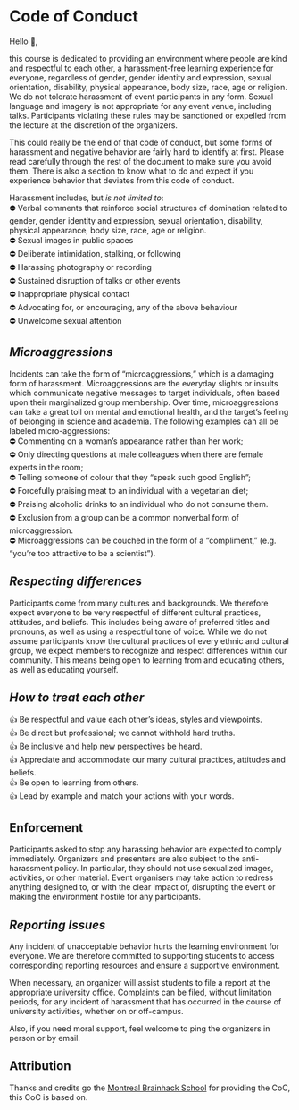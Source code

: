 # Code of Conduct

Hello 👋,

this course is dedicated to providing an environment where people are kind and respectful to each other, a harassment-free learning experience for everyone, regardless of gender, gender identity and expression, sexual orientation, disability, physical appearance, body size, race, age or religion. We do not tolerate harassment of event participants in any form. Sexual language and imagery is not appropriate for any event venue, including talks. Participants violating these rules may be sanctioned or expelled from the lecture at the discretion of the organizers.

This could really be the end of that code of conduct, but some forms of harassment and negative behavior are fairly hard to identify at first. Please read carefully through the rest of the document to make sure you avoid them. There is also a section to know what to do and expect if you experience behavior that deviates from this code of conduct.

Harassment includes, but _is not limited to_:  
⛔ Verbal comments that reinforce social structures of domination related to gender, gender identity and expression, sexual orientation, disability, physical appearance, body size, race, age or religion.  
⛔ Sexual images in public spaces  
⛔ Deliberate intimidation, stalking, or following  
⛔ Harassing photography or recording  
⛔ Sustained disruption of talks or other events  
⛔ Inappropriate physical contact  
⛔ Advocating for, or encouraging, any of the above behaviour  
⛔ Unwelcome sexual attention  

## *Microaggressions*
Incidents can take the form of “microaggressions,” which is a damaging form of harassment. Microaggressions are the everyday slights or insults which communicate negative messages to target individuals, often based upon their marginalized group membership. Over time, microaggressions can take a great toll on mental and emotional health, and the target’s feeling of belonging in science and academia. The following examples can all be labeled micro-aggressions:  
⛔ Commenting on a woman’s appearance rather than her work;  
⛔ Only directing questions at male colleagues when there are female experts in the room;  
⛔ Telling someone of colour that they “speak such good English”;  
⛔ Forcefully praising meat to an individual with a vegetarian diet;  
⛔ Praising alcoholic drinks to an individual who do not consume them.  
⛔ Exclusion from a group can be a common nonverbal form of microaggression.  
⛔ Microaggressions can be couched in the form of a “compliment,” (e.g. “you’re too attractive to be a scientist”).  

## *Respecting differences*  
Participants come from many cultures and backgrounds. We therefore expect everyone to be very respectful of different cultural practices, attitudes, and beliefs. This includes being aware of preferred titles and pronouns, as well as using a respectful tone of voice.
While we do not assume participants know the cultural practices of every ethnic and cultural group, we expect members to recognize and respect differences within our community. This means being open to learning from and educating others, as well as educating yourself.

## *How to treat each other*  
👍 Be respectful and value each other’s ideas, styles and viewpoints.  
👍 Be direct but professional; we cannot withhold hard truths.  
👍 Be inclusive and help new perspectives be heard.  
👍 Appreciate and accommodate our many cultural practices, attitudes and beliefs.  
👍 Be open to learning from others.  
👍 Lead by example and match your actions with your words.  


## **Enforcement**
Participants asked to stop any harassing behavior are expected to comply immediately. Organizers and presenters are also subject to the anti-harassment policy. In particular, they should not use sexualized images, activities, or other material. Event organisers may take action to redress anything designed to, or with the clear impact of, disrupting the event or making the environment hostile for any participants.


## *Reporting Issues*

Any incident of unacceptable behavior hurts the learning environment for everyone. We are therefore committed to supporting students to access corresponding reporting resources and ensure a supportive environment.

When necessary, an organizer will assist students to file a report at the appropriate university office. Complaints can be filed, without limitation periods, for any incident of harassment that has occurred in the course of university activities, whether on or off-campus.

Also, if you need moral support, feel welcome to ping the organizers in person or by email.


## Attribution
Thanks and credits go the [Montreal Brainhack School]() for providing the CoC, this CoC is based on.
